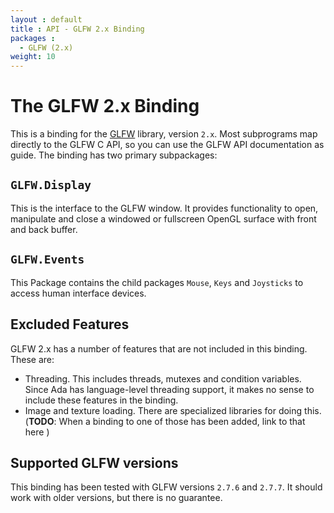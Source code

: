 ```yaml
---
layout : default
title : API - GLFW 2.x Binding
packages :
  - GLFW (2.x)
weight: 10
---
```


# The GLFW 2.x Binding

This is a binding for the [GLFW][1] library, version `2.x`. Most subprograms
map directly to the GLFW C API, so you can use the GLFW API documentation as
guide. The binding has two primary subpackages:

## `GLFW.Display`

This is the interface to the GLFW window. It provides functionality to
open, manipulate and close a windowed or fullscreen OpenGL surface with
front and back buffer.

## `GLFW.Events`

This Package contains the child packages `Mouse`, `Keys` and `Joysticks` to
access human interface devices.

## Excluded Features

GLFW 2.x has a number of features that are not included in this binding.
These are:

 * Threading. This includes threads, mutexes and condition variables. Since
   Ada has language-level threading support, it makes no sense to include
   these features in the binding.
 * Image and texture loading. There are specialized libraries for doing this.
   (__TODO__: When a binding to one of those has been added, link to that
   here )

## Supported GLFW versions

This binding has been tested with GLFW versions `2.7.6` and `2.7.7`. It
should work with older versions, but there is no guarantee.


 [1]: http://www.glfw.org/